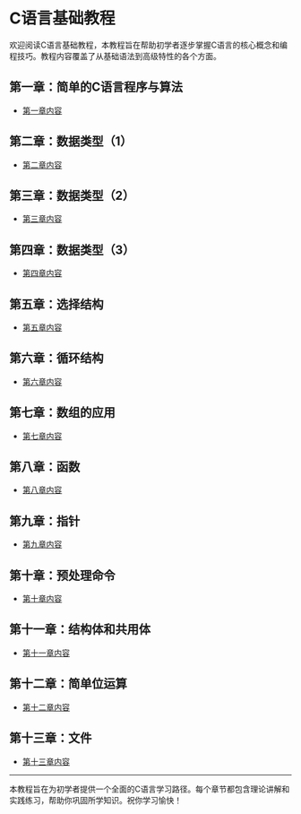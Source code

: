 # C语言基础教程

欢迎阅读C语言基础教程，本教程旨在帮助初学者逐步掌握C语言的核心概念和编程技巧。教程内容覆盖了从基础语法到高级特性的各个方面。

## 第一章：简单的C语言程序与算法

- [第一章内容](./第一章简单的C语言程序与算法/README.md)

## 第二章：数据类型（1）

- [第二章内容](./第二章数据类型（1）/README.md)

## 第三章：数据类型（2）

- [第三章内容](./第三章数据类型（2）/README.md)

## 第四章：数据类型（3）

- [第四章内容](./第四章数据类型（3）/README.md)

## 第五章：选择结构

- [第五章内容](./第五章选择结构/README.md)

## 第六章：循环结构

- [第六章内容](./第六章循环结构/README.md)

## 第七章：数组的应用

- [第七章内容](./第七章数组的应用/README.md)

## 第八章：函数

- [第八章内容](./第八章函数/README.md)

## 第九章：指针

- [第九章内容](./第九章指针/README.md)

## 第十章：预处理命令

- [第十章内容](./第十章预处理命令/README.md)

## 第十一章：结构体和共用体

- [第十一章内容](./第十一章结构体和共用体/README.md)

## 第十二章：简单位运算

- [第十二章内容](./第十二章简单位运算/README.md)

## 第十三章：文件

- [第十三章内容](./第十三章文件/README.md)

---

本教程旨在为初学者提供一个全面的C语言学习路径。每个章节都包含理论讲解和实践练习，帮助你巩固所学知识。祝你学习愉快！
